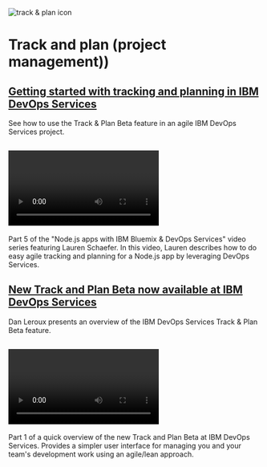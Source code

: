 ![track & plan icon]()

# Track and plan (project management))

## <Tutorial> [Getting started with tracking and planning in IBM DevOps Services](/tutorials/trackplan)
See how to  use the Track & Plan Beta feature in an agile IBM DevOps Services project.

## <Video tutorial> [coming soon ]()- this is part of the Node.js series: (https://www.youtube.com/watch?v=OCQWvwROuAk)
Part 5 of the "Node.js apps with IBM Bluemix & DevOps Services" video series featuring Lauren Schaefer. In this video, Lauren describes how to do easy agile tracking and planning for a Node.js app by leveraging DevOps Services.

## <Blog> [New Track and Plan Beta now available at IBM DevOps Services](https://jazz.net/blog/index.php/2014/05/15/track-and-plan-beta-devops-services/)
Dan Leroux presents an overview of the IBM DevOps Services Track & Plan Beta feature.

## <Video> [new video](https://www.youtube.com/watch?feature=player_embedded&v=sKI8T6sE5b8)
Part 1 of a quick overview of the new Track and Plan Beta at IBM DevOps Services.
Provides a simpler user interface for managing you and your team's development work using an agile/lean approach.